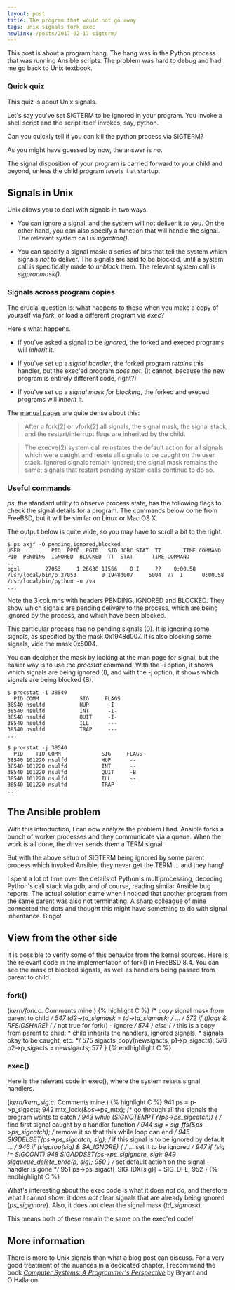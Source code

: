 ```yaml
---
layout: post
title: The program that would not go away
tags: unix signals fork exec
newlink: /posts/2017-02-17-sigterm/
---
```


This post is about a program hang.  The hang was in the Python process
that was running Ansible scripts.  The problem was hard to debug and
had me go back to Unix textbook.

<!--more-->

### Quick quiz

This quiz is about Unix signals.

Let's say you've set SIGTERM to be ignored in your program.  You
invoke a shell script and the script itself invokes, say, python.

Can you quickly tell if you can kill the python process via SIGTERM?

As you might have guessed by now, the answer is _no_.

The signal disposition of your program is carried forward to your
child and beyond, unless the child program _resets_ it at startup.

## Signals in Unix

Unix allows you to deal with signals in two ways.

 * You can ignore a signal, and the system will not deliver it to you.
   On the other hand, you can also specify a function that will
   handle the signal.  The relevant system call is _sigaction()_.

 * You can specify a signal mask: a series of bits that tell the
   system which signals _not_ to deliver.  The signals are said to be
   blocked, until a system call is specifically made to _unblock_
   them.  The relevant system call is _sigprocmask()_.

### Signals across program copies

The crucial question is: what happens to these when you make a copy of
yourself via *fork*, or load a different program via *exec*?

Here's what happens.

 * If you've asked a signal to be _ignored_, the forked and execed
 programs will _inherit_ it.

 * If you've set up a _signal handler_, the forked program _retains_
   this handler, but the exec'ed program _does not_.  (It cannot,
   because the new program is entirely different code, right?)

 * If you've set up a _signal mask for blocking_, the forked and
  execed programs will _inherit_ it.

The
[manual pages](https://www.freebsd.org/cgi/man.cgi?query=sigaction&sektion=2&apropos=0&manpath=FreeBSD+8.4-RELEASE)
are quite dense about this:

> After a fork(2) or	vfork(2) all signals, the signal mask, the signal
> stack, and	the restart/interrupt flags are	inherited by the child.

> The execve(2) system call reinstates the default action for all signals
> which were	caught and resets all signals to be caught on the user stack.
> Ignored signals remain ignored; the signal	mask remains the same; signals
> that restart pending system calls continue	to do so.

### Useful commands

_ps_, the standard utility to observe process state, has the following
flags to check the signal details for a program.  The commands below
come from FreeBSD, but it will be similar on Linux or Mac OS X.

The output below is quite wide, so you may have to scroll a bit to the
right.

```
$ ps axjf -O pending,ignored,blocked
USER          PID  PPID  PGID   SID JOBC STAT  TT       TIME COMMAND            PID  PENDING  IGNORED  BLOCKED  TT  STAT      TIME COMMAND
...
pgxl        27053     1 26638 11566    0 I     ??    0:00.58 /usr/local/bin/p 27053        0 1948d007     5004  ??  I      0:00.58 /usr/local/bin/python -u /va
...
```

Note the 3 columns with headers PENDING, IGNORED and BLOCKED.  They
show which signals are pending delivery to the process, which are
being ignored by the process, and which have been blocked.

This particular process has no pending signals (0).  It is ignoring
some signals, as specified by the mask 0x1948d007.  It is also
blocking some signals, vide the mask 0x5004.

You can decipher the mask by looking at the man page for signal, but
the easier way is to use the _procstat_ command.  With the -i option,
it shows which signals are being ignored (I), and with the -j option, it
shows which signals are being blocked (B).

```
$ procstat -i 38540
  PID COMM             SIG     FLAGS
38540 nsulfd           HUP      -I-
38540 nsulfd           INT      -I-
38540 nsulfd           QUIT     -I-
38540 nsulfd           ILL      ---
38540 nsulfd           TRAP     ---
...

$ procstat -j 38540
  PID    TID COMM             SIG     FLAGS
38540 101220 nsulfd           HUP      --
38540 101220 nsulfd           INT      --
38540 101220 nsulfd           QUIT     -B
38540 101220 nsulfd           ILL      --
38540 101220 nsulfd           TRAP     --
...
```

## The Ansible problem

With this introduction, I can now analyze the problem I had.  Ansible
forks a bunch of worker processes and they communicate via a queue.
When the work is all done, the driver sends them a TERM signal.

But with the above setup of SIGTERM being ignored by some parent
process which invoked Ansible, they never get the TERM ...  and they
hang!

I spent a lot of time over the details of Python's multiprocessing,
decoding Python's call stack via gdb, and of course, reading similar
Ansible bug reports.  The actual solution came when I noticed that
another program from the same parent was also not terminating.  A
sharp colleague of mine connected the dots and thought this might have
something to do with signal inheritance.  Bingo!

## View from the other side

It is possible to verify some of this behavior from the kernel
sources.  Here is the relevant code in the implementation of fork() in
FreeBSD 8.4.  You can see the mask of blocked signals, as well as
handlers being passed from parent to child.

### fork()

(_kern/fork.c._  Comments mine.)
{% highlight C %}
            /* copy signal mask from parent to child */
547         td2->td_sigmask = td->td_sigmask;
            /* ... */
572         if (flags & RFSIGSHARE) {
                    /* not true for fork() - ignore */
574         } else {
                    /* this is a copy from parent to child:
                     * child inherits the handlers, ignored signals,
                     * signals okay to be caught, etc.
                     */
575                 sigacts_copy(newsigacts, p1->p_sigacts);
576                 p2->p_sigacts = newsigacts;
577         }
{% endhighlight C %}

### exec()

Here is the relevant code in exec(), where the system resets signal
handlers.

(_kern/kern_sig.c_. Comments mine.)
{% highlight C %}
941         ps = p->p_sigacts;
942         mtx_lock(&ps->ps_mtx);
            /* go through all the signals the program wants to catch */
943         while (SIGNOTEMPTY(ps->ps_sigcatch)) {
                    /* find first signal caught by a handler function */
944                 sig = sig_ffs(&ps->ps_sigcatch);
                    /* remove it so that this while loop can end */
945                 SIGDELSET(ps->ps_sigcatch, sig);
                    /* if this signal is to be ignored by default ... */
946                 if (sigprop(sig) & SA_IGNORE) {
                            /* ... set it to be ignored */
947                         if (sig != SIGCONT)
948                                 SIGADDSET(ps->ps_sigignore, sig);
949                         sigqueue_delete_proc(p, sig);
950                 }
                    /* set default action on the signal - handler is gone */
951                 ps->ps_sigact[_SIG_IDX(sig)] = SIG_DFL;
952         }
{% endhighlight C %}

What's interesting about the exec code is what it does _not_ do, and
therefore what I cannot show:  it does _not_ clear signals that are
already being ignored (_ps\_sigignore_).  Also, it does _not_ clear
the signal mask (_td\_sigmask_).

This means both of these remain the same on the exec'ed code!

## More information

There is more to Unix signals than what a blog post can discuss.  For
a very good treatment of the nuances in a dedicated chapter, I
recommend the book
[_Computer Systems: A Programmer's Perspective_](http://csapp.cs.cmu.edu)
by Bryant and O'Hallaron.
